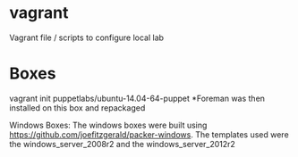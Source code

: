 vagrant
=======

Vagrant file / scripts to configure local lab


Boxes
=======
vagrant init puppetlabs/ubuntu-14.04-64-puppet
*Foreman was then installed on this box and repackaged

Windows Boxes:
The windows boxes were built using https://github.com/joefitzgerald/packer-windows.
The templates used were the windows_server_2008r2 and the windows_server_2012r2
